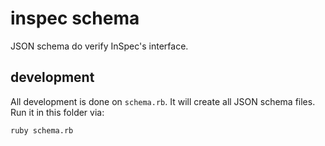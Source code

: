 # inspec schema

JSON schema do verify InSpec's interface.

## development

All development is done on `schema.rb`. It will create all JSON schema files. Run it in this folder via:

```
ruby schema.rb
```
